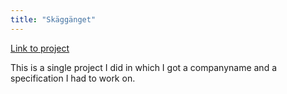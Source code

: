 ```yaml
---
title: "Skäggänget"
---
```



<a href="#">Link to project</a>


This is a single project I did in which I got a 
companyname and a specification I had to work on.
